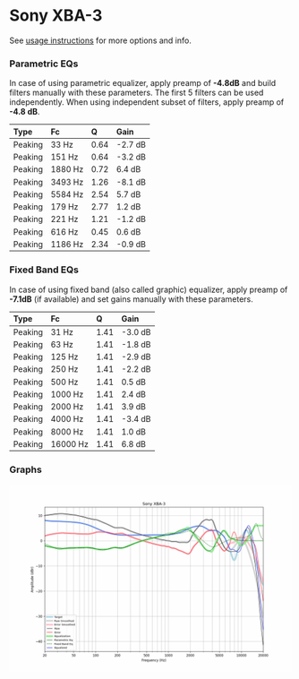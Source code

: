 # Sony XBA-3
See [usage instructions](https://github.com/jaakkopasanen/AutoEq#usage) for more options and info.

### Parametric EQs
In case of using parametric equalizer, apply preamp of **-4.8dB** and build filters manually
with these parameters. The first 5 filters can be used independently.
When using independent subset of filters, apply preamp of **-4.8 dB**.

| Type    | Fc      |    Q | Gain    |
|:--------|:--------|:-----|:--------|
| Peaking | 33 Hz   | 0.64 | -2.7 dB |
| Peaking | 151 Hz  | 0.64 | -3.2 dB |
| Peaking | 1880 Hz | 0.72 | 6.4 dB  |
| Peaking | 3493 Hz | 1.26 | -8.1 dB |
| Peaking | 5584 Hz | 2.54 | 5.7 dB  |
| Peaking | 179 Hz  | 2.77 | 1.2 dB  |
| Peaking | 221 Hz  | 1.21 | -1.2 dB |
| Peaking | 616 Hz  | 0.45 | 0.6 dB  |
| Peaking | 1186 Hz | 2.34 | -0.9 dB |

### Fixed Band EQs
In case of using fixed band (also called graphic) equalizer, apply preamp of **-7.1dB**
(if available) and set gains manually with these parameters.

| Type    | Fc       |    Q | Gain    |
|:--------|:---------|:-----|:--------|
| Peaking | 31 Hz    | 1.41 | -3.0 dB |
| Peaking | 63 Hz    | 1.41 | -1.8 dB |
| Peaking | 125 Hz   | 1.41 | -2.9 dB |
| Peaking | 250 Hz   | 1.41 | -2.2 dB |
| Peaking | 500 Hz   | 1.41 | 0.5 dB  |
| Peaking | 1000 Hz  | 1.41 | 2.4 dB  |
| Peaking | 2000 Hz  | 1.41 | 3.9 dB  |
| Peaking | 4000 Hz  | 1.41 | -3.4 dB |
| Peaking | 8000 Hz  | 1.41 | 1.0 dB  |
| Peaking | 16000 Hz | 1.41 | 6.8 dB  |

### Graphs
![](./Sony%20XBA-3.png)